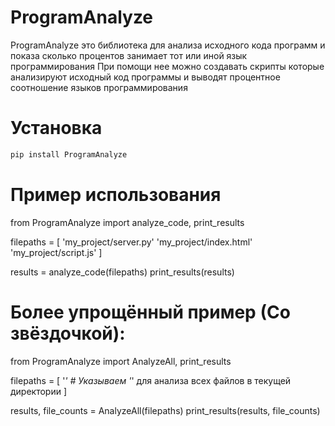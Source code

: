 # ProgramAnalyze
ProgramAnalyze это библиотека для анализа исходного кода программ и показа сколько процентов занимает тот или иной язык программирования
При помощи нее можно создавать скрипты которые анализируют исходный код программы и выводят процентное соотношение языков программирования

# Установка
```bash
pip install ProgramAnalyze
```

# Пример использования
from ProgramAnalyze import analyze_code, print_results

filepaths = [
    'my_project/server.py'
    'my_project/index.html'
    'my_project/script.js'
]

results = analyze_code(filepaths)
print_results(results)

# Более упрощённый пример (Со звёздочкой):
from ProgramAnalyze import AnalyzeAll, print_results

filepaths = [
    '*'  # Указываем '*' для анализа всех файлов в текущей директории
]

results, file_counts = AnalyzeAll(filepaths)
print_results(results, file_counts)
```
